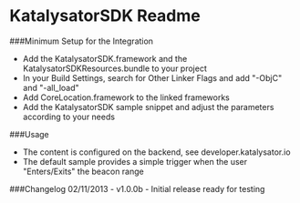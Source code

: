 KatalysatorSDK Readme
==========

###Minimum Setup for the Integration

- Add the KatalysatorSDK.framework and the KatalysatorSDKResources.bundle to your project
- In your Build Settings, search for Other Linker Flags and add "-ObjC" and "-all_load"
- Add CoreLocation.framework to the linked frameworks
- Add the KatalysatorSDK sample snippet and adjust the parameters according to your needs

###Usage
- The content is configured on the backend, see developer.katalysator.io
- The default sample provides a simple trigger when the user "Enters/Exits" the beacon range

###Changelog
02/11/2013 - v1.0.0b - Initial release ready for testing
